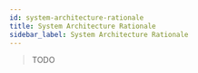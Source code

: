 ```yaml
---
id: system-architecture-rationale
title: System Architecture Rationale
sidebar_label: System Architecture Rationale
---
```


> TODO
